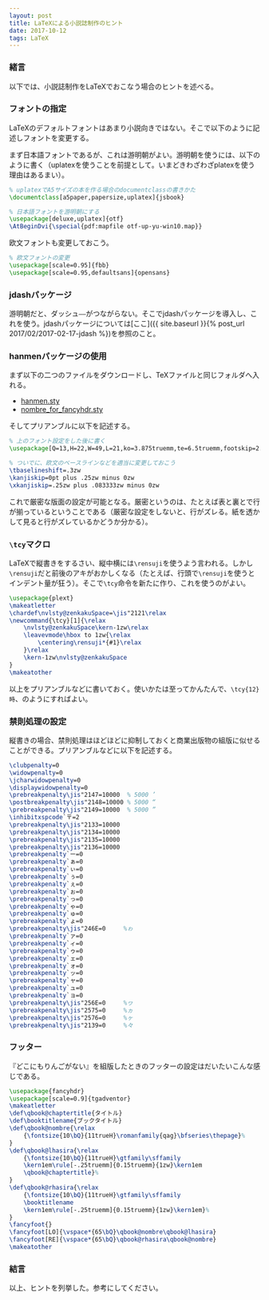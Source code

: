 ```yaml
---
layout: post
title: LaTeXによる小説誌制作のヒント
date: 2017-10-12
tags: LaTeX
---
```


### 緒言
以下では、小説誌制作をLaTeXでおこなう場合のヒントを述べる。

### フォントの指定
LaTeXのデフォルトフォントはあまり小説向きではない。そこで以下のように記述しフォントを変更する。

まず日本語フォントであるが、これは游明朝がよい。游明朝を使うには、以下のように書く（uplatexを使うことを前提として。いまどきわざわざplatexを使う理由はあるまい）。

```LaTeX
% uplatexでA5サイズの本を作る場合のdocumentclassの書きかた
\documentclass[a5paper,papersize,uplatex]{jsbook}

% 日本語フォントを游明朝にする
\usepackage[deluxe,uplatex]{otf}
\AtBeginDvi{\special{pdf:mapfile otf-up-yu-win10.map}}
```

欧文フォントも変更しておこう。

```LaTeX
% 欧文フォントの変更
\usepackage[scale=0.95]{fbb}
\usepackage[scale=0.95,defaultsans]{opensans}
```

### jdashパッケージ
游明朝だと、ダッシュ`――`がつながらない。そこでjdashパッケージを導入し、これを使う。jdashパッケージについては[ここ]({{ site.baseurl }}{% post_url 2017/02/2017-02-17-jdash %})を参照のこと。

### hanmenパッケージの使用
まず以下の二つのファイルをダウンロードし、TeXファイルと同じフォルダへ入れる。

* [hanmen.sty](https://gist.github.com/qdaibungei/5f6986fa99fc9a7d86122a7a9417d64e)
* [nombre_for_fancyhdr.sty](http://p-act.sakura.ne.jp/PARALLEL_ACT/LaTeX-Dojin/src/nombre_for_fancyhdr.sty)

そしてプリアンブルに以下を記述する。

```LaTeX
% 上のフォント設定をした後に書く
\usepackage[Q=13,H=22,W=49,L=21,ko=3.875truemm,te=6.5truemm,footskip=2.47truemm,tate]{hanmen}

% ついでに、欧文のベースラインなどを適当に変更しておこう
\tbaselineshift=.3zw
\kanjiskip=0pt plus .25zw minus 0zw
\xkanjiskip=.25zw plus .083333zw minus 0zw
```

これで厳密な版面の設定が可能となる。厳密というのは、たとえば表と裏とで行が揃っているということである（厳密な設定をしないと、行がズレる。紙を透かして見ると行がズレているかどうか分かる）。

### `\tcy`マクロ
LaTeXで縦書きをするさい、縦中横には`\rensuji`を使うよう言われる。しかし`\rensuji`だと前後のアキがおかしくなる（たとえば、行頭で`\rensuji`を使うとインデント量が狂う）。そこで`\tcy`命令を新たに作り、これを使うのがよい。

```LaTeX
\usepackage{plext}
\makeatletter
\chardef\nvlsty@zenkakuSpace=\jis"2121\relax
\newcommand{\tcy}[1]{\relax
    \nvlsty@zenkakuSpace\kern-1zw\relax
    \leavevmode\hbox to 1zw{\relax
        \centering\rensuji*{#1}\relax
    }\relax
    \kern-1zw\nvlsty@zenkakuSpace
}
\makeatother
```

以上をプリアンブルなどに書いておく。使いかたは至ってかんたんで、`\tcy{12}時`、のようにすればよい。

### 禁則処理の設定
縦書きの場合、禁則処理はほどほどに抑制しておくと商業出版物の組版に似せることができる。プリアンブルなどに以下を記述する。

```LaTeX
\clubpenalty=0
\widowpenalty=0
\jcharwidowpenalty=0
\displaywidowpenalty=0
\prebreakpenalty\jis"2147=10000  % 5000 ’
\postbreakpenalty\jis"2148=10000 % 5000 “
\prebreakpenalty\jis"2149=10000  % 5000 ”
\inhibitxspcode`〒=2
\prebreakpenalty\jis"2133=10000
\prebreakpenalty\jis"2134=10000
\prebreakpenalty\jis"2135=10000
\prebreakpenalty\jis"2136=10000
\prebreakpenalty`ー=0
\prebreakpenalty`ぁ=0
\prebreakpenalty`ぃ=0
\prebreakpenalty`ぅ=0
\prebreakpenalty`ぇ=0
\prebreakpenalty`ぉ=0
\prebreakpenalty`っ=0
\prebreakpenalty`ゃ=0
\prebreakpenalty`ゅ=0
\prebreakpenalty`ょ=0
\prebreakpenalty\jis"246E=0     %ゎ
\prebreakpenalty`ァ=0
\prebreakpenalty`ィ=0
\prebreakpenalty`ゥ=0
\prebreakpenalty`ェ=0
\prebreakpenalty`ォ=0
\prebreakpenalty`ッ=0
\prebreakpenalty`ャ=0
\prebreakpenalty`ュ=0
\prebreakpenalty`ョ=0
\prebreakpenalty\jis"256E=0     %ヮ
\prebreakpenalty\jis"2575=0     %ヵ
\prebreakpenalty\jis"2576=0     %ヶ
\prebreakpenalty\jis"2139=0     %々
```

### フッター
『どこにもりんごがない』を組版したときのフッターの設定はだいたいこんな感じである。

```LaTeX
\usepackage{fancyhdr}
\usepackage[scale=0.9]{tgadventor}
\makeatletter
\def\qbook@chaptertitle{タイトル}
\def\booktitlename{ブックタイトル}
\def\qbook@nombre{\relax
    {\fontsize{10\bQ}{11trueH}\romanfamily{qag}\bfseries\thepage}%
}
\def\qbook@lhasira{\relax
    {\fontsize{10\bQ}{11trueH}\gtfamily\sffamily
    \kern1em\rule[-.25truemm]{0.15truemm}{1zw}\kern1em
    \qbook@chaptertitle}%
}
\def\qbook@rhasira{\relax
    {\fontsize{10\bQ}{11trueH}\gtfamily\sffamily
    \booktitlename
    \kern1em\rule[-.25truemm]{0.15truemm}{1zw}\kern1em}%
}
\fancyfoot{}
\fancyfoot[LO]{\vspace*{65\bQ}\qbook@nombre\qbook@lhasira}
\fancyfoot[RE]{\vspace*{65\bQ}\qbook@rhasira\qbook@nombre}
\makeatother
```

### 結言
以上、ヒントを列挙した。参考にしてください。
